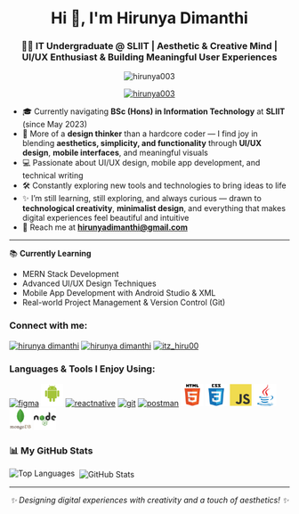 <h1 align="center">Hi 👋, I'm Hirunya Dimanthi</h1>
<h3 align="center">👩‍💻 IT Undergraduate @ SLIIT | Aesthetic & Creative Mind | UI/UX Enthusiast & Building Meaningful User Experiences</h3>


<p align="center"> <img src="https://komarev.com/ghpvc/?username=hirunya003&label=Profile%20views&color=ff69b4&style=flat" alt="hirunya003" /> </p>

<p align="center"> <a href="https://github.com/ryo-ma/github-profile-trophy"><img src="https://github-profile-trophy.vercel.app/?username=hirunya003&theme=dracula&margin-w=15&margin-h=15" alt="hirunya003" /></a> </p>

- 🎓 Currently navigating **BSc (Hons) in Information Technology** at **SLIIT** (since May 2023)
- 🎨 More of a **design thinker** than a hardcore coder — I find joy in blending **aesthetics, simplicity, and functionality** through **UI/UX design**, **mobile interfaces**, and meaningful visuals
- 💻 Passionate about UI/UX design, mobile app development, and technical writing
- 🛠️ Constantly exploring new tools and technologies to bring ideas to life
- ✨ I’m still learning, still exploring, and always curious — drawn to **technological creativity**, **minimalist design**, and everything that makes digital experiences feel beautiful and intuitive
- 📧 Reach me at **hirunyadimanthi@gmail.com**

- ---
📚 **Currently Learning**

- MERN Stack Development  
- Advanced UI/UX Design Techniques  
- Mobile App Development with Android Studio & XML  
- Real-world Project Management & Version Control (Git)

<h3 align="left">Connect with me:</h3>
<p align="left">
<a href="https://linkedin.com/in/hirunya-dimanthi" target="blank"><img align="center" src="https://raw.githubusercontent.com/rahuldkjain/github-profile-readme-generator/master/src/images/icons/Social/linked-in-alt.svg" alt="hirunya dimanthi" height="30" width="40" /></a>
<a href="https://fb.com/hirunya.dimanthi" target="blank"><img align="center" src="https://raw.githubusercontent.com/rahuldkjain/github-profile-readme-generator/master/src/images/icons/Social/facebook.svg" alt="hirunya dimanthi" height="30" width="40" /></a>
<a href="https://instagram.com/itz_hiru00" target="blank"><img align="center" src="https://raw.githubusercontent.com/rahuldkjain/github-profile-readme-generator/master/src/images/icons/Social/instagram.svg" alt="itz_hiru00" height="30" width="40" /></a>
</p>

<h3 align="left">Languages & Tools I Enjoy Using:</h3>
<p align="left">
  <a href="https://www.figma.com/" target="_blank"><img src="https://www.vectorlogo.zone/logos/figma/figma-icon.svg" alt="figma" width="40" height="40"/></a>
  <a href="https://developer.android.com" target="_blank"><img src="https://raw.githubusercontent.com/devicons/devicon/master/icons/android/android-original-wordmark.svg" alt="android" width="40" height="40"/></a>
  <a href="https://reactnative.dev/" target="_blank"><img src="https://reactnative.dev/img/header_logo.svg" alt="reactnative" width="40" height="40"/></a>
  <a href="https://git-scm.com/" target="_blank"><img src="https://www.vectorlogo.zone/logos/git-scm/git-scm-icon.svg" alt="git" width="40" height="40"/></a>
  <a href="https://postman.com" target="_blank"><img src="https://www.vectorlogo.zone/logos/getpostman/getpostman-icon.svg" alt="postman" width="40" height="40"/></a>
  <a href="https://developer.mozilla.org/en-US/docs/Web/HTML" target="_blank"><img src="https://raw.githubusercontent.com/devicons/devicon/master/icons/html5/html5-original-wordmark.svg" alt="html5" width="40" height="40"/></a>
  <a href="https://www.w3schools.com/css/" target="_blank"><img src="https://raw.githubusercontent.com/devicons/devicon/master/icons/css3/css3-original-wordmark.svg" alt="css3" width="40" height="40"/></a>
  <a href="https://www.javascript.com/" target="_blank"><img src="https://raw.githubusercontent.com/devicons/devicon/master/icons/javascript/javascript-original.svg" alt="javascript" width="40" height="40"/></a>
  <a href="https://www.java.com" target="_blank"><img src="https://raw.githubusercontent.com/devicons/devicon/master/icons/java/java-original.svg" alt="java" width="40" height="40"/></a>
  <a href="https://www.mongodb.com/" target="_blank"><img src="https://raw.githubusercontent.com/devicons/devicon/master/icons/mongodb/mongodb-original-wordmark.svg" alt="mongodb" width="40" height="40"/></a>
  <a href="https://nodejs.org/" target="_blank"><img src="https://raw.githubusercontent.com/devicons/devicon/master/icons/nodejs/nodejs-original-wordmark.svg" alt="nodejs" width="40" height="40"/></a>
</p>

<h3>📊 My GitHub Stats</h3>
<p>
  <img align="left" src="https://github-readme-stats.vercel.app/api/top-langs?username=hirunya003&show_icons=true&locale=en&layout=compact&theme=rose_pine" alt="Top Languages" />
</p>
<p>&nbsp;
  <img align="center" src="https://github-readme-stats.vercel.app/api?username=hirunya003&show_icons=true&locale=en&theme=rose_pine" alt="GitHub Stats" />
</p>

---

<p align="center">
  <i>✨ Designing digital experiences with creativity and a touch of aesthetics! ✨</i>
</p>
